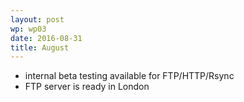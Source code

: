 ```yaml
---
layout: post
wp: wp03
date: 2016-08-31
title: August
---
```


- internal beta testing available for FTP/HTTP/Rsync
- FTP server is ready in London



